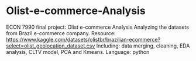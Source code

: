 # Olist-e-commerce-Analysis
ECON 7990 final project: Olist e-commerce Analysis
Analyzing the datasets from Brazil e-commerce company.
Resource: https://www.kaggle.com/datasets/olistbr/brazilian-ecommerce?select=olist_geolocation_dataset.csv
Including: data merging, cleaning, EDA analysis, CLTV model, PCA and Kmeans.
Language: python
